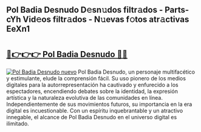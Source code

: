 ## Pol Badia Desnudo D𝚎sn𝚞dos filtr𝚊dos - Parts-cYh Vid𝚎os filtr𝚊dos - N𝚞evas f𝚘tos atr𝚊ctivas EeXn1

# <h2><a href="http://mb35x8b.tromn.icu/?c=Pol+Badia+Desnudo">🔗👉👉👉 Pol Badia Desnudo 🔗🔗</a></h2>

[![Pol Badia Desnudo nuevo](https://i.imgur.com/pEAQMta.gif)](http://mb35x8b.tromn.icu/?c=Pol+Badia+Desnudo)
Pol Badia Desnudo, un personaje multifacético y estimulante, elude la comprensión fácil. Su uso pionero de los medios digitales para la autorrepresentación ha cautivado y enfurecido a los espectadores, encendiendo debates sobre la identidad, la expresión artística y la naturaleza evolutiva de las comunidades en línea. Independientemente de sus movimientos futuros, su importancia en la era digital es incuestionable. Con un espíritu inquebrantable y un atractivo innegable, el alcance de Pol Badia Desnudo en el universo digital es ilimitado.
